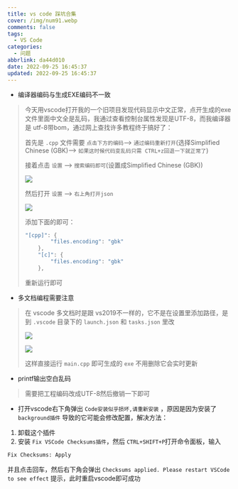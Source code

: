 ```yaml
---
title: vs code 踩坑合集
cover: /img/num91.webp
comments: false
tags:
  - VS Code
categories:
  - 问题
abbrlink: da44d010
date: 2022-09-25 16:45:37
updated: 2022-09-25 16:45:37
---
```

- 编译器编码与生成EXE编码不一致

> 今天用vscode打开我的一个旧项目发现代码显示中文正常，点开生成的exe文件里面中文全是乱码，我通过查看控制台属性发现是UTF-8，而我编译器是 utf-8带bom，通过网上查找许多教程终于搞好了：
>
> 首先是  `.cpp` 文件需要 `点击下方的编码`--> `通过编码重新打开`(选择Simplified Chinese (GBK)--> `如果这时候代码变乱码只需 CTRL+z回退一下就正常了`)
>
> 接着点击 `设置` --> `搜索编码即可`(设置成Simplified Chinese (GBK))
>
> ![](https://image-1309791158.cos.ap-guangzhou.myqcloud.com/其他/QQ截图20220925163416.jpg)
>
> 然后打开 `设置` --> `右上角打开json`
>
> ![](https://image-1309791158.cos.ap-guangzhou.myqcloud.com/其他/QQ截图20220925163555.jpg)
>
> 添加下面的即可：
>
> ```cpp
> "[cpp]": {
>         "files.encoding": "gbk"
>     },
>     "[c]": {
>         "files.encoding": "gbk"
>     },
> ```
>
> 重新运行即可



- 多文档编程需要注意

> 在 vscode 多文档时是跟 vs2019不一样的，它不是在设置里添加路径，是到 `.vscode` 目录下的 `launch.json` 和 `tasks.json` 里改
>
> ![](https://image-1309791158.cos.ap-guangzhou.myqcloud.com/其他/QQ截图20220925164055.jpg)
>
> ![](https://image-1309791158.cos.ap-guangzhou.myqcloud.com/其他/QQ截图20220925164327.jpg)
>
> 这样直接运行 `main.cpp` 即可生成的 `exe` 不用删除它会实时更新



- printf输出空白乱码

> 需要把工程编码改成UTF-8然后撤销一下即可



- 打开vscode右下角弹出 `Code安装似乎损坏,请重新安装` ，原因是因为安装了 `background插件` 导致的它可能会修改配置，解决方法：

1. 卸载这个插件
2. 安装 `Fix VSCode Checksums插件`，然后 `CTRL+SHIFT+P`打开命令面板，输入

```bash
Fix Checksums: Apply
```

并且点击回车，然后右下角会弹出 `Checksums applied. Please restart VSCode to see effect` 提示，此时重启vscode即可成功